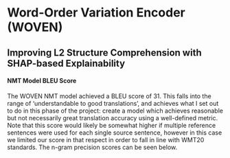 # Word-Order Variation Encoder (WOVEN)
## Improving L2 Structure Comprehension with SHAP-based Explainability

#### NMT Model BLEU Score
The WOVEN NMT model achieved a BLEU score of 31. This falls into the range of ‘understandable to good translations’, and achieves what I set out to do in this phase of the project: create a model which achieves reasonable but not necessarily great translation accuracy using a well-defined metric. Note that this score would likely be somewhat higher if multiple reference sentences were used for each single source sentence, however in this case we limited our score in that respect in order to fall in line with WMT20 standards. The n-gram precision scores can be seen below.


